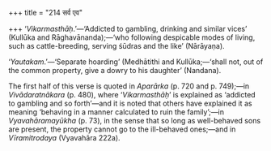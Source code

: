 +++
title = "214 सर्व एव"

+++
‘*Vikarmasthāḥ*.’—‘Addicted to gambling, drinking and similar vices’
(Kullūka and Rāghavānanda);—‘who following despicable modes of living,
such as cattle-breeding, serving śūdras and the like’ (Nārāyaṇa).

‘*Yautakam*.’—‘Separate hoarding’ (Medhātithi and Kullūka;—‘shall not,
out of the common property, give a dowry to his daughter’ (Nandana).

The first half of this verse is quoted in *Aparārka* (p. 720 and p.
749);—in *Vivādaratnākara* (p. 480), where ‘*Vikarmasthāḥ*’ is explained
as ‘addicted to gambling and so forth’—and it is noted that others have
explained it as meaning ‘behaving in a manner calculated to ruin the
family’;—in *Vyavahāramayūkha* (p. 73), in the sense that so long as
well-behaved sons are present, the property cannot go to the ill-behaved
ones;—and in *Vīramitrodaya* (Vyavahāra 222a).


